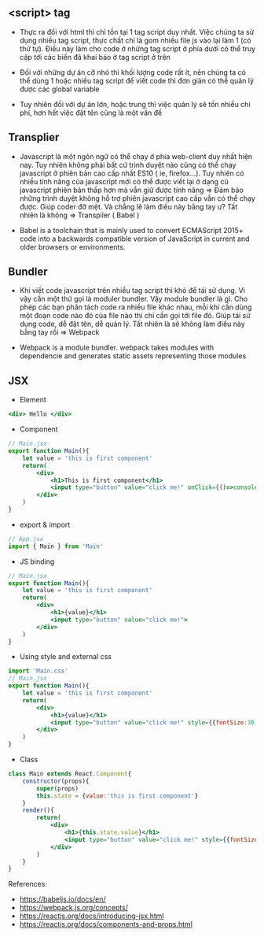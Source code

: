 ## \<script\> tag
- Thực ra đối với html thì chỉ tồn tại 1 tag script duy nhất. Việc chúng ta sử dụng nhiều tag script, thực chất chỉ là gom nhiều file js vào lại làm 1 (có thứ tự). Điều này làm cho code ở những tag script ở phía dưới có thể truy cập tới các biến đã khai báo ở tag script ở trên 

- Đối với những dự án cỡ nhỏ thì khối lượng code rất ít, nên chúng ta có thể dùng 1 hoặc nhiều tag script để viết code thì đơn giản có thể quản lý được các global variable

- Tuy nhiên đối với dự án lớn, hoặc trung thì việc quản lý sẽ tốn nhiều chi phí, hơn hết việc đặt tên cũng là một vấn đề

## Transplier 
- Javascript là một ngôn ngữ có thể chạy ở phía web-client duy nhất hiện nay. Tuy nhiên không phải bất cứ trình duyệt nào cũng có thể chạy javascript ở phiên bản cao cấp nhất ES10 ( ie, firefox...). Tuy nhiên có nhiều tính năng của javascript mới có thể được viết lại ở dạng cũ javascript phiên bản thấp hơn mà vẫn giữ được tính năng => Đảm bảo những trình duyệt không hỗ trợ phiên javascript cao cấp vẫn có thể chạy được. Giúp coder đỡ mệt. Và chẳng lẽ làm điều này bằng tay ư? Tất nhiên là không => Transpiler ( Babel )

- Babel is a toolchain that is mainly used to convert ECMAScript 2015+ code into a backwards compatible version of JavaScript in current and older browsers or environments. 

## Bundler 
- Khi viết code javascript trên nhiều tag script thì khó để tái sử dụng. Vì vậy cần một thứ gọi là moduler bundler. Vậy module bundler là gì. Cho phép các bạn phân tách code ra nhiều file khác nhau, mỗi khi cần dùng một đoạn code nào đó của file nào thì chỉ cần gọi tới file đó. Giúp tái sử dụng code, dễ đặt tên, dễ quản lý. Tất nhiên là sẽ không làm điều này bằng tay rồi => Webpack

- Webpack is a module bundler. webpack takes modules with dependencie and generates static assets representing those modules

## JSX 
- Element 
```jsx 
<div> Hello </div>
```
- Component 

```jsx
// Main.jsx
export function Main(){
    let value = 'this is first component'
    return(
        <div>
            <h1>This is first component</h1>
            <input type="button" value="click me!" onClick={()=>console.log('clicked !!')}>
        </div>
    )
}

```
- export & import 
```jsx 
// App.jsx
import { Main } from 'Main'

```
- JS binding
```jsx
// Main.jsx
export function Main(){
    let value = 'this is first component'
    return(
        <div>
            <h1>{value}</h1>
            <input type="button" value="click me!">
        </div>
    )
}

```
- Using style and external css 
```jsx
import 'Main.css'
// Main.jsx
export function Main(){
    let value = 'this is first component'
    return(
        <div>
            <h1>{value}</h1>
            <input type="button" value="click me!" style={{fontSize:30,backgroundColor:'red'}}>
        </div>
    )
}

```
- Class
```jsx
class Main extends React.Component{
    constructor(props){
        super(props)
        this.state = {value:'this is first component'}
    }
    render(){
        return(
            <div>
                <h1>{this.state.value}</h1>
                <input type="button" value="click me!" style={{fontSize:30,backgroundColor:'red'}}>
            </div>
        )
    }
}
```

References:
- https://babeljs.io/docs/en/
- https://webpack.js.org/concepts/
- https://reactjs.org/docs/introducing-jsx.html
- https://reactjs.org/docs/components-and-props.html
